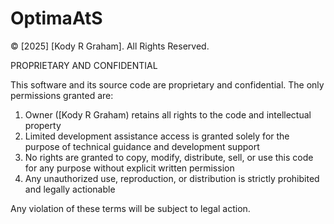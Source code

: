 
# OptimaAtS

© [2025] [Kody R Graham]. All Rights Reserved.

PROPRIETARY AND CONFIDENTIAL

This software and its source code are proprietary and confidential. The only permissions granted are:

1. Owner ([Kody R Graham) retains all rights to the code and intellectual property
2. Limited development assistance access is granted solely for the purpose of technical guidance and development support
3. No rights are granted to copy, modify, distribute, sell, or use this code for any purpose without explicit written permission
4. Any unauthorized use, reproduction, or distribution is strictly prohibited and legally actionable

Any violation of these terms will be subject to legal action.

